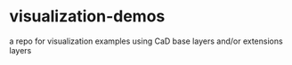 # visualization-demos
a repo for visualization examples using CaD base layers and/or extensions layers 
